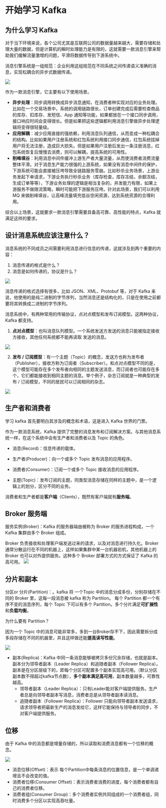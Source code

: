 # 开始学习 Kafka
为什么学习 Kafka
-----------


对于当下环境来说，各个公司尤其是互联网公司的数据量越来越大，需要存储和处理大量的数据，但是计算机的瞬时处理能力是有限的，这就需要一款消息引擎来帮助我们缓解流量激增的问题，平滑将数据传导到下游系统中。

消息引擎系统是一组规范：企业利用这组规范在不同系统之间传递语义准确的消息，实现松耦合的异步式数据传递。

![](https://p3-juejin.byteimg.com/tos-cn-i-k3u1fbpfcp/13eba0c52dc5409cafbf8ba707370dcb~tplv-k3u1fbpfcp-jj-mark:3024:0:0:0:q75.awebp#?w=1598&h=896&s=141617&e=png&b=ffffff)

作为一款消息引擎，它主要有以下使用场景。

*   **异步处理**：同步调用转换成异步消息通知，在消费者种实现对应的业务处理。比如在一个交易场景中，系统的调用链路很长，订单创建完成后需要检查商品的库存、扣库存、发短信、App 通知等功能，如果都放在一个接口同步调用，接口响应时间会变得很长。但是如果把这些逻辑都利用消息引擎做异步处理逻辑将变得很轻量级。
*   **应用解耦**：减少应用直接的强依赖，利用消息队列通信，从而变成一种松耦合的结构。比如如果用户注册系统和红包系统利用接口同步通信，红包系统挂掉用户将无法注册，造成巨大损失。但是如果用户注册后发出一条注册消息，红包系统恢复后慢慢去消费，则可以解耦，提高系统的可用性。
*   **削峰填谷**：利用消息中间件缓冲上游生产者大量流量，从而使消费者消费流量整体平滑。对于消息生产能力很强的上游系统，如果没有消息中间件的保护，下游系统可能会直接被压垮导致全链路服务雪崩。比如秒杀业务场景，上游业务发起下单请求，下游业务执行秒杀业务（库存检查，库存冻结，余额冻结，生成订单等等），下游业务处理的逻辑是相当复杂的，并发能力有限，如果上游服务不做限流策略，瞬时可能把下游服务压垮。针对此场景，我们可以利用 MQ 来做削峰填谷，让高峰流量填充低谷空闲资源，达到系统资源的合理利用。

综合以上场景，这就要求一款消息引擎需要具备高可靠、高性能的特点，Kafka 就满足这样的要求。

设计消息系统应该注意什么？
-------------

消息系统的不同成员之间需要利用消息进行信息的传递，这就涉及到两个重要的内容：

1.  消息传递的格式是什么？
2.  消息是如何传递的，协议是什么？

![](https://p3-juejin.byteimg.com/tos-cn-i-k3u1fbpfcp/df4bff7b05034033b2a05b3c344c4c45~tplv-k3u1fbpfcp-jj-mark:3024:0:0:0:q75.awebp#?w=484&h=610&s=34594&e=png&b=fcfcfc)

消息传递的格式选择有很多，比如 JSON、XML、Protobuf 等，对于 Kafka 来说，他使用的是纯二进制的字节序列，当然消息还是结构化的，只是在使用之前都要将其转换成二进制的字节序列。

消息系统中，有两种常用的传输协议，点对点模型和发布订阅模型。这两种协议，Kafka 都支持。

1.  **点对点模型**：也叫消息队列模型。一个系统发送方发送的消息只能被指定接收方接收，其他任何系统都不能再读取 发送的消息。

![](https://p3-juejin.byteimg.com/tos-cn-i-k3u1fbpfcp/e333056622584b87ae5481f8bc3f9000~tplv-k3u1fbpfcp-jj-mark:3024:0:0:0:q75.awebp#?w=422&h=620&s=25940&e=png&b=fefefe)

2.  **发布 / 订阅模型**：有一个主题（Topic）的概念，发送方也称为发布者（Publisher），接收方称为订阅者（Subscriber）。和点对点模型不同的是，这个模型可能存在多个发布者向相同的主题发送消息，而订阅者也可能存在多个，它们都能接收到相同主题的消息。举个例子，杂志订阅就是一种典型的发布 / 订阅模型，不同的居民可以订阅相同的杂志。

![](https://p3-juejin.byteimg.com/tos-cn-i-k3u1fbpfcp/c130bf0d207b499ab390e5d70412e69a~tplv-k3u1fbpfcp-jj-mark:3024:0:0:0:q75.awebp#?w=916&h=616&s=36342&e=png&b=fcfcfc)

生产者和消费者
-------

学习 kafka 首先要明白其涉及的概念和术语，这是进入 Kafka 世界的门票。

作为一款消息系统，Kafka 提供了完整的消息发布和订阅解决方案。与其他消息系统一样，在这个系统中会有生产者和消费者以及 Topic 的角色。

*   消息(Record)：信息传递的载体。
    
*   生产者(Producer)：向一个或多个 Topic 发布消息的应用程序。
    
*   消费者(Consumer)：订阅一个或多个 Topic 接收消息的应用程序。
    
*   主题(Topic)：发布订阅的主题，同类型消息存储在同样的主题中，是一个逻辑上的划分，区分不同的业务。
    

消费者和生产者都是**客户端**（Clients），既然有客户端就有**服务端**。

Broker 服务端
----------

服务实例(Broker)：Kafka 的服务器端由被称为 Broker 的服务进程构成，一个 Kafka 集群由多个 Broker 组成。

Broker 负责接收和处理客户端发送过来的请求，以及对消息进行持久化。Broker 通常分散运行在不同的机器上，这样如果集群中某一台机器宕机，其他机器上的 Broker 也可以对外提供服务。这种多个 Broker 部署方式的方式保证了 Kafka 的高可用。 ![](https://p3-juejin.byteimg.com/tos-cn-i-k3u1fbpfcp/50b77069b23e4fceb22bdf9f9f8c5ff0~tplv-k3u1fbpfcp-jj-mark:3024:0:0:0:q75.awebp#?w=516&h=434&s=34971&e=png&b=fcfcfc)

分片和副本
-----

分区or 分片(Partition)：。kafka 将 一个Topic 中的消息分成多份，分别存储在不同的 Broker 里，这每一段消息被 kafka 称为 Partition。 每个 Partition 都一个有序不变的消息序列，每个 Topic 下可以有多个 Partition。多个分片满足**可扩展性**和**负载均衡**。

为什么要有 Partition？

因为一个 Topic 中的消息可能非常多，多到一台Broker存不下，因此需要拆分成多段存储在不同的机器里，并且这样做还能**提高读写性能**。

![](https://p3-juejin.byteimg.com/tos-cn-i-k3u1fbpfcp/89dd8cbd8d3c4dec8d3b91460ae16557~tplv-k3u1fbpfcp-jj-mark:3024:0:0:0:q75.awebp#?w=1808&h=794&s=216077&e=png&b=f7f5f4)

*   副本(Replica)：Kafka 中同一条消息能够被拷贝多份冗余存储，也就是副本。副本分为领导者副本（Leader Replica）和追随者副本（Follower Replica）。副本是在分区层级下的，即每个分区可配置多个副本实现高可用。（默认分区副本数不得超过kafka节点数），**多个副本满足高可用**，副本数量越多，可靠性越高。
    *   领导者副本（Leader Replica）：只有Leader能对客户端提供服务。生产者总是向领导者副本写消息，消费者总是从领导者副本读消息。
    *   追随者副本（Follower Replica）：Follower 只能向领导者副本发送请求，请求领导者把最新生产的消息发给它，这样它能保持与领导者的同步，不对客户端提供服务。

位移
--

由于 Kafka 中的消息都是增量存储的，所以读取和消费消息都有一个位移的概念。

![](https://p3-juejin.byteimg.com/tos-cn-i-k3u1fbpfcp/910bce2b3af34e3b892f4b1a1162d092~tplv-k3u1fbpfcp-jj-mark:3024:0:0:0:q75.awebp#?w=1518&h=742&s=599875&e=png&b=fcfcfc)

*   消息位移(Offset)：表示 每个Partition中每条消息的位置信息，是一个单调递增且不会改变的值。
*   消费者位移(Consumer Offset)：表示消费者消费的进度，每个消费者都有自己的消费者位移。
*   消费者组(Consumer Group)：多个消费者实例共同组成的一个消费者组，同时消费多个分区以实现高吞吐量。